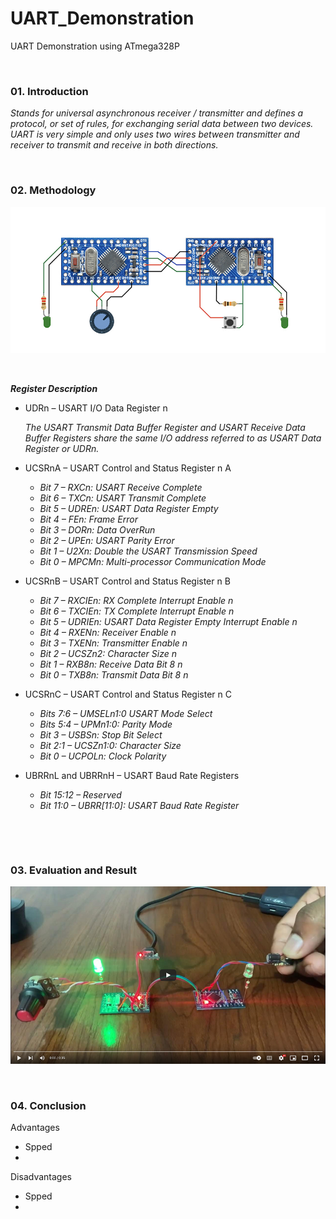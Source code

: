 # UART_Demonstration
UART Demonstration using ATmega328P

&nbsp;

### 01. Introduction

*Stands for universal asynchronous receiver / transmitter and defines a protocol, or set of rules, for exchanging serial data between two devices. UART is very simple and only uses two wires between transmitter and receiver to transmit and receive in both directions.*

&nbsp;

### 02. Methodology

![image_1](https://github.com/micro9997/UART_Demonstration/blob/master/images/image_1.jpeg)

&nbsp;

***Register Description***

* UDRn – USART I/O Data Register n

    *The USART Transmit Data Buffer Register and USART Receive Data Buffer Registers share the same I/O address referred to as USART Data Register or UDRn.*

* UCSRnA – USART Control and Status Register n A
    * *Bit 7 – RXCn: USART Receive Complete*
    * *Bit 6 – TXCn: USART Transmit Complete*
    * *Bit 5 – UDREn: USART Data Register Empty*
    * *Bit 4 – FEn: Frame Error*
    * *Bit 3 – DORn: Data OverRun*
    * *Bit 2 – UPEn: USART Parity Error*
    * *Bit 1 – U2Xn: Double the USART Transmission Speed*
    * *Bit 0 – MPCMn: Multi-processor Communication Mode*

* UCSRnB – USART Control and Status Register n B
    * *Bit 7 – RXCIEn: RX Complete Interrupt Enable n*
    * *Bit 6 – TXCIEn: TX Complete Interrupt Enable n*
    * *Bit 5 – UDRIEn: USART Data Register Empty Interrupt Enable n*
    * *Bit 4 – RXENn: Receiver Enable n*
    * *Bit 3 – TXENn: Transmitter Enable n*
    * *Bit 2 – UCSZn2: Character Size n*
    * *Bit 1 – RXB8n: Receive Data Bit 8 n*
    * *Bit 0 – TXB8n: Transmit Data Bit 8 n*

* UCSRnC – USART Control and Status Register n C
    * *Bits 7:6 – UMSELn1:0 USART Mode Select*
    * *Bits 5:4 – UPMn1:0: Parity Mode*
    * *Bit 3 – USBSn: Stop Bit Select*
    * *Bit 2:1 – UCSZn1:0: Character Size*
    * *Bit 0 – UCPOLn: Clock Polarity*

* UBRRnL and UBRRnH – USART Baud Rate Registers
    * *Bit 15:12 – Reserved*
    * *Bit 11:0 – UBRR[11:0]: USART Baud Rate Register*

&nbsp;



&nbsp;

### 03. Evaluation and Result

[![image_2](https://github.com/micro9997/UART_Demonstration/blob/master/images/image_2.png)](https://youtu.be/vCvw43UV1TY)

&nbsp;

### 04. Conclusion

Advantages
* Spped
* 

Disadvantages
* Spped
* 


&nbsp;
